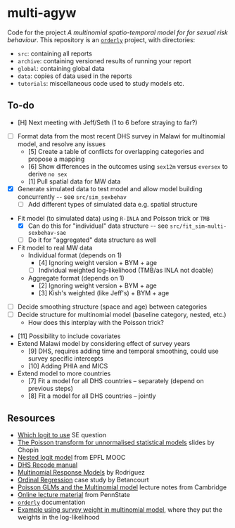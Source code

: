 # multi-agyw

Code for the project *A multinomial spatio-temporal model for  for sexual risk behaviour*.
This repository is an [`orderly`](https://github.com/vimc/orderly) project, with directories: 

* `src`: containing all reports
* `archive`: containing versioned results of running your report
* `global`: containing global data
* `data`: copies of data used in the reports
* `tutorials`: miscellaneous code used to study models etc.

## To-do

- [H] Next meeting with Jeff/Seth (1 to 6 before straying to far?)

- [ ] Format data from the most recent DHS survey in Malawi for multinomial model, and resolve any issues
  - [5] Create a table of conflicts for overlapping categories and propose a mapping
  - [6] Show differences in the outcomes using `sex12m` versus `eversex` to derive `no sex`
  - [1] Pull spatial data for MW data
- [x] Generate simulated data to test model and allow model building concurrently -- see `src/sim_sexbehav`
  - [ ] Add different types of simulated data e.g. spatial structure
- Fit model (to simulated data) using `R-INLA` and Poisson trick or `TMB`
  - [x] Can do this for "individual" data structure -- see `src/fit_sim-multi-sexbehav-sae`
  - [ ] Do it for "aggregated" data structure as well
- Fit model to real MW data
  - Individual format (depends on 1)
    - [4] Ignoring weight version + BYM + age
    - [ ] Individual weighted log-likelihood (TMB/as INLA not doable)
  - Aggregate format (depends on 1)
    - [2] Ignoring weight version + BYM + age
    - [3] Kish's weighted (like Jeff's) + BYM + age
- [ ] Decide smoothing structure (space and age) between categories
- [ ] Decide structure for multinomial model (baseline category, nested, etc.)
  - How does this interplay with the Poisson trick?
- [11] Possibility to include covariates
- Extend Malawi model by considering effect of survey years
  - [9] DHS, requires adding time and temporal smoothing, could use survey specific intercepts
  - [10] Adding PHIA and MICS
- Extend model to more countries
  - [7] Fit a model for all DHS countries – separately (depend on previous steps)
  - [8] Fit a model for all DHS countries – jointly

## Resources

* [Which logit to use](https://stats.stackexchange.com/questions/307249/guidance-on-when-to-use-cumulative-vs-stopping-ratio-vs-continuation-ratio-vs) SE question
* [The Poisson transform for unnormalised statistical models](https://warwick.ac.uk/fac/sci/statistics/crism/workshops/estimatingconstants/chopin.pdf) slides by Chopin
* [Nested logit model](https://www.youtube.com/watch?v=5MuJ95nHISM) from EPFL MOOC
* [DHS Recode manual](https://dhsprogram.com/publications/publication-dhsg4-dhs-questionnaires-and-manuals.cfm)
* [Multinomial Response Models](https://data.princeton.edu/wws509/notes/c6.pdf) by Rodriguez
* [Ordinal Regression](https://betanalpha.github.io/assets/case_studies/ordinal_regression.html) case study by Betancourt
* [Poisson GLMs and the Multinomial model](http://www.statslab.cam.ac.uk/~qz280/teaching/modelling-2020/L14.pdf) lecture notes from Cambridge
* [Online lecture material](https://online.stat.psu.edu/stat504/lesson/8/8.4) from PennState
* [`orderly`](https://www.vaccineimpact.org/orderly/index.html) documentation
* [Example using survey weight in multinomial model](https://core.ac.uk/download/pdf/95690175.pdf), where they put the weights in the log-likelihood

